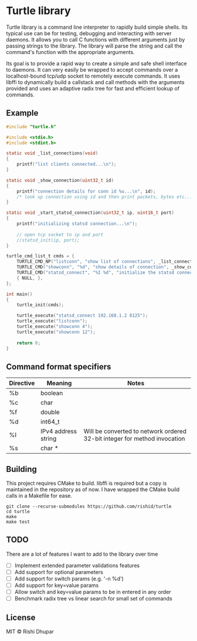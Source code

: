 # Turtle library

Turtle library is a command line interpreter to rapidly build simple shells. Its typical use can be for testing, debugging and interacting with server daemons. It allows you to call C functions with different arguments just by passing strings to the library. The library will parse the string and call the command's function with the appropriate arguments.

Its goal is to provide a rapid way to create a simple and safe shell interface to daemons. It can very easily be wrapped to accept commands over a localhost-bound tcp/udp socket to remotely execute commands. It uses libffi to dynamically build a callstack and call methods with the arguments provided and uses an adaptive radix tree for fast and efficient lookup of commands.

## Example
```c
#include "turtle.h"

#include <stdio.h>
#include <stdint.h>

static void _list_connections(void)
{
    printf("list clients connected...\n");
}

static void _show_connection(uint32_t id)
{
    printf("connection details for conn id %u...\n", id);
    /* look up connection using id and then print packets, bytes etc... */
}

static void _start_statsd_connection(uint32_t ip, uint16_t port)
{    
    printf("initializing statsd connection...\n");
    
    // open tcp socket to ip and port
    //statsd_init(ip, port);    
}

turtle_cmd_list_t cmds = {
    TURTLE_CMD_NP("listconn", "show list of connections", _list_connections),
    TURTLE_CMD("showconn", "%d", "show details of connection", _show_connection),
    TURTLE_CMD("statsd_connect", "%I %d", "initialize the statsd connection", _start_statsd_connection),
    { NULL, },
};

int main()
{
    turtle_init(cmds);

    turtle_execute("statsd_connect 192.168.1.2 8125");
    turtle_execute("listconn");
    turtle_execute("showconn 4");
    turtle_execute("showconn 12");
    
    return 0;
}
```

## Command format specifiers
| Directive     | Meaning                  | Notes
| ------------- | ------------------------ | --------------
| %b            | boolean                  |
| %c            | char                     |
| %f            | double                   |
| %d            | int64_t                  |
| %I            | IPv4 address string      | Will be converted to network ordered 32-bit integer for method invocation
| %s            | char *                   |

## Building

This project requires CMake to build. libffi is required but a copy is maintained in the repository as of now. I have wrapped the CMake build calls in a Makefile for ease.

```
git clone --recurse-submodules https://github.com/rishid/turtle
cd turtle
make
make test
```

## TODO

There are a lot of features I want to add to the library over time

- [ ] Implement extended parameter validations features
- [ ] Add support for optional parameters
- [ ] Add support for switch params (e.g. '-n %d')
- [ ] Add support for key=value params
- [ ] Allow switch and key=value params to be in entered in any order
- [ ] Benchmark radix tree vs linear search for small set of commands

## License

MIT © Rishi Dhupar
